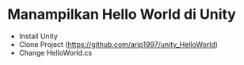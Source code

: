 
# Manampilkan Hello World di Unity

- Install Unity
- Clone Project (https://github.com/arip1997/unity_HelloWorld)
- Change HelloWorld.cs
